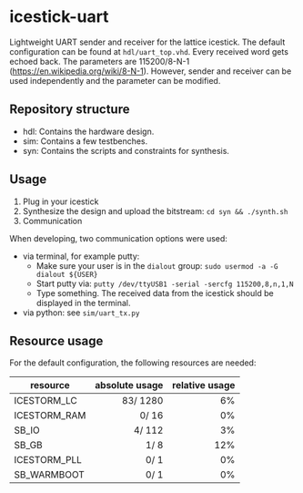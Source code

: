 # icestick-uart

Lightweight UART sender and receiver for the lattice icestick. The default configuration can be found at `hdl/uart_top.vhd`. Every received word gets echoed back. The parameters are 115200/8-N-1 (<https://en.wikipedia.org/wiki/8-N-1>). However, sender and receiver can be used independently and the parameter can be modified.

## Repository structure

- hdl: Contains the hardware design.
- sim: Contains a few testbenches.
- syn: Contains the scripts and constraints for synthesis.

## Usage

1. Plug in your icestick
2. Synthesize the design and upload the bitstream: `cd syn && ./synth.sh`
3. Communication

When developing, two communication options were used:

- via terminal, for example putty:
  - Make sure your user is in the `dialout` group: `sudo usermod -a -G dialout ${USER}`
  - Start putty via: `putty /dev/ttyUSB1 -serial -sercfg 115200,8,n,1,N`
  - Type something. The received data from the icestick should be displayed in the terminal.
- via python: see `sim/uart_tx.py`

## Resource usage

For the default configuration, the following resources are needed:

resource | absolute usage | relative usage
-------------|----------:|---:
ICESTORM_LC  |  83/ 1280 |  6%
ICESTORM_RAM |   0/   16 |  0%
SB_IO        |   4/  112 |  3%
SB_GB        |   1/    8 | 12%
ICESTORM_PLL |   0/    1 |  0%
SB_WARMBOOT  |   0/    1 |  0%
